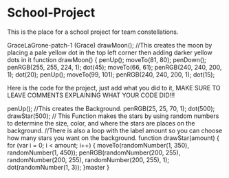 # School-Project
This is the place for a school project for team constellations.

GraceLaGrone-patch-1
(Grace)
drawMoon();
//This creates the moon by placing a pale yellow dot in the top left corner then adding darker yellow dots in it
function drawMoon() {
  penUp();
  moveTo(81, 80);
  penDown();
  penRGB(255, 255, 224, 1);
  dot(45);
  moveTo(66, 61);
  penRGB(240, 240, 200, 1);
  dot(20);
  penUp();
  moveTo(99, 101);
  penRGB(240, 240, 200, 1);
  dot(15);

Here is the code for the project, just add what you did to it, MAKE SURE TO LEAVE COMMENTS EXPLAINING WHAT YOUR CODE DID!!!

penUp();
//This creates the Background. 
penRGB(25, 25, 70, 1);
dot(500);
drawStar(500);
// This Function makes the stars by using random numbers to determine the size, color, and where the stars are places on the background.
//There is also a loop with the label amount so you can choose how many stars you want on the background.
function drawStar(amount) {
  for (var i = 0; i < amount; i++) {
    moveTo(randomNumber(1, 350), randomNumber(1, 450));
    penRGB(randomNumber(200, 255), randomNumber(200, 255), randomNumber(200, 255), 1);
    dot(randomNumber(1, 3));
  }master
}
